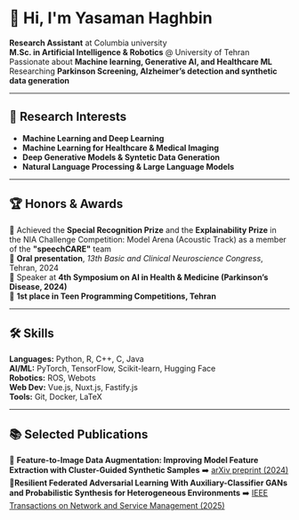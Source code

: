 <!--![GitHub stats](https://github-readme-stats.vercel.app/api?username=yasamanhbn&show_icons=true&theme=dracula)-->

# 👋 Hi, I'm Yasaman Haghbin  

**Research Assistant** at Columbia university  
**M.Sc. in Artificial Intelligence & Robotics** @ University of Tehran  
Passionate about **Machine learning, Generative AI, and Healthcare ML**  
Researching **Parkinson Screening, Alzheimer’s detection and synthetic data generation**  

---

## 🔬 Research Interests  
- **Machine Learning and Deep Learning**
- **Machine Learning for Healthcare & Medical Imaging**  
- **Deep Generative Models & Syntetic Data Generation**  
- **Natural Language Processing & Large Language Models**

---

## 🏆 Honors & Awards  
🏅 Achieved the **Special Recognition Prize** and the **Explainability Prize** in the NIA Challenge Competition: Model Arena (Acoustic Track) as a member of the **"speechCARE"** team  
📢 **Oral presentation**, *13th Basic and Clinical Neuroscience Congress*, Tehran, 2024  
🎤 Speaker at **4th Symposium on AI in Health & Medicine (Parkinson’s Disease, 2024)**  
🥇 **1st place in Teen Programming Competitions, Tehran**



---

## 🛠️ Skills  
**Languages:** Python, R, C++, C, Java  
**AI/ML:** PyTorch, TensorFlow, Scikit-learn, Hugging Face  
**Robotics:** ROS, Webots  
**Web Dev:** Vue.js, Nuxt.js, Fastify.js  
**Tools:** Git, Docker, LaTeX  

---

## 📚 Selected Publications  
📄 **Feature-to-Image Data Augmentation: Improving Model Feature Extraction with Cluster-Guided Synthetic Samples**  ➡️ [arXiv preprint (2024)](https://arxiv.org/abs/2409.17685)  
📄**Resilient Federated Adversarial Learning With Auxiliary-Classifier GANs and Probabilistic Synthesis for Heterogeneous Environments** ➡️ [IEEE Transactions on Network and Service Management  (2025)](https://ieeexplore.ieee.org/document/11007173)

